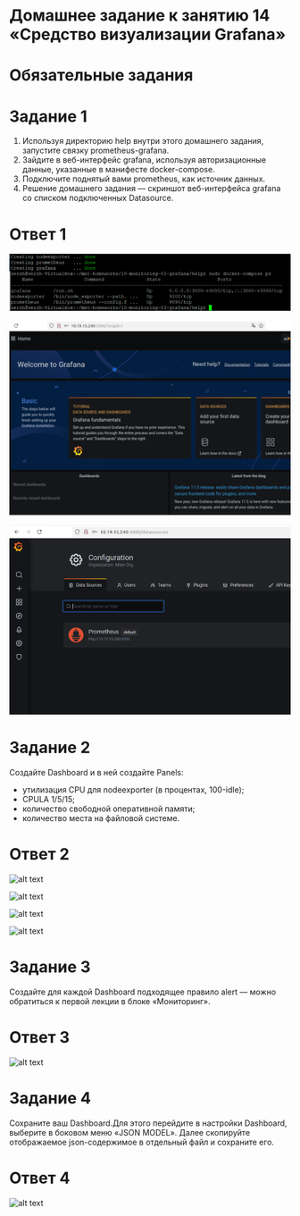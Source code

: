 # Домашнее задание к занятию 14 «Средство визуализации Grafana»

# Обязательные задания
# Задание 1

1) Используя директорию help внутри этого домашнего задания, запустите связку prometheus-grafana.
2) Зайдите в веб-интерфейс grafana, используя авторизационные данные, указанные в манифесте docker-compose.
3) Подключите поднятый вами prometheus, как источник данных.
4) Решение домашнего задания — скриншот веб-интерфейса grafana со списком подключенных Datasource.

# Ответ 1

![alt text](https://github.com/stepanovsa061/10-monitoring-03-grafana/blob/main/1.1%20docker.PNG)

![alt text](https://github.com/stepanovsa061/10-monitoring-03-grafana/blob/main/1.2%20grafana.PNG)

![alt text](https://github.com/stepanovsa061/10-monitoring-03-grafana/blob/main/1.3%20promet.PNG)


# Задание 2

Создайте Dashboard и в ней создайте Panels:

- утилизация CPU для nodeexporter (в процентах, 100-idle);
- CPULA 1/5/15;
- количество свободной оперативной памяти;
- количество места на файловой системе.

# Ответ 2

![alt text](https://github.com/stepanovsa061/)

![alt text](https://github.com/stepanovsa061/)

![alt text](https://github.com/stepanovsa061/)

![alt text](https://github.com/stepanovsa061/)


# Задание 3

Создайте для каждой Dashboard подходящее правило alert — можно обратиться к первой лекции в блоке «Мониторинг».

# Ответ 3

![alt text](https://github.com/stepanovsa061/)


# Задание 4

Сохраните ваш Dashboard.Для этого перейдите в настройки Dashboard, выберите в боковом меню «JSON MODEL». Далее скопируйте отображаемое json-содержимое в отдельный файл и сохраните его.

# Ответ 4

![alt text](https://github.com/stepanovsa061/)

